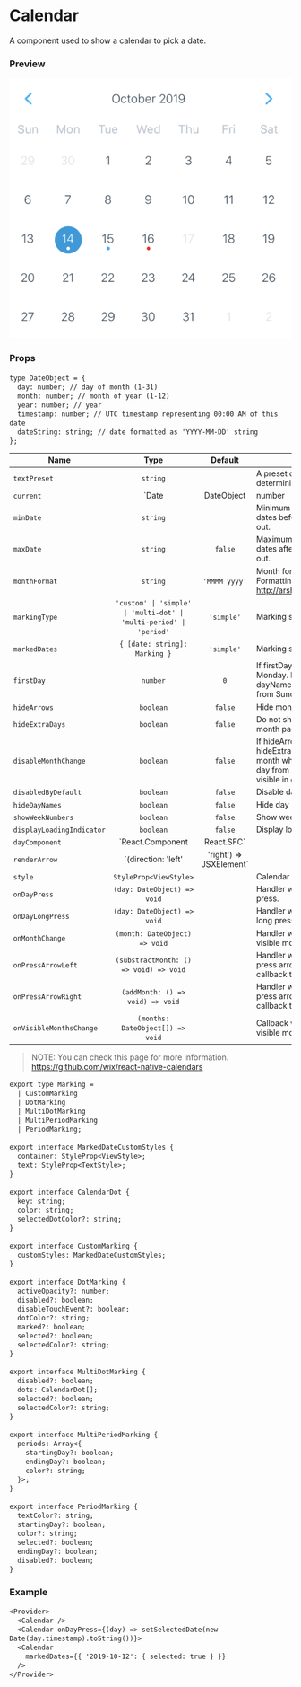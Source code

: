 # Calendar

A component used to show a calendar to pick a date.

### Preview

![calendar_preview](../assets/calendar_preview.png)

### Props

```tsx
type DateObject = {
  day: number; // day of month (1-31)
  month: number; // month of year (1-12)
  year: number; // year
  timestamp: number; // UTC timestamp representing 00:00 AM of this date
  dateString: string; // date formatted as 'YYYY-MM-DD' string
};
```

| Name                      |                              Type                               |    Default    | Description                                                                                                                                         |
| ------------------------- | :-------------------------------------------------------------: | :-----------: | --------------------------------------------------------------------------------------------------------------------------------------------------- |
| `textPreset`              |                            `string`                             |               | A preset of font to use when determining the font style.                                                                                            |
| `current`                 |         `Date | DateObject | number | string | XDate;`          |    `Date`     | Initially visible month.                                                                                                                            |
| `minDate`                 |                            `string`                             |               | Minimum date that can be selected, dates before minDate will be grayed out.                                                                         |
| `maxDate`                 |                            `string`                             |    `false`    | Maximum date that can be selected, dates after maxDate will be grayed out.                                                                          |
| `monthFormat`             |                            `string`                             | `'MMMM yyyy'` | Month format in calendar title. Formatting values: http://arshaw.com/xdate/#Formatting                                                              |
| `markingType`             | `'custom' \| 'simple' \| 'multi-dot' \| 'multi-period' \| 'period'` |  `'simple'`   | Marking style on the date.                                                                                                                          |
| `markedDates`             |                  `{ [date: string]: Marking }`                  |  `'simple'`   | Marking style on the date.                                                                                                                          |
| `firstDay`                |                            `number`                             |      `0`      | If firstDay=1 week starts from Monday. Note that dayNames and dayNamesShort should still start from Sunday.                                         |
| `hideArrows`              |                            `boolean`                            |    `false`    | Hide month navigation arrows.                                                                                                                       |
| `hideExtraDays`           |                            `boolean`                            |    `false`    | Do not show days of other months in month page.                                                                                                     |
| `disableMonthChange`      |                            `boolean`                            |    `false`    | If hideArrows=false and hideExtraDays=false do not switch month when tapping on greyed out day from another month that is visible in calendar page. |
| `disabledByDefault`       |                            `boolean`                            |    `false`    | Disable days by default.                                                                                                                            |
| `hideDayNames`            |                            `boolean`                            |    `false`    | Hide day names.                                                                                                                                     |
| `showWeekNumbers`         |                            `boolean`                            |    `false`    | Show week numbers to the left.                                                                                                                      |
| `displayLoadingIndicator` |                            `boolean`                            |    `false`    | Display loading indicator.                                                                                                                          |
| `dayComponent`            |                  `React.Component | React.SFC`                  |               | Provide custom day rendering component.                                                                                                             |
| `renderArrow`             |          `(direction: 'left' | 'right') => JSXElement`          |               | Replace default arrows with custom ones.                                                                                                            |
| `style`                   |                     `StyleProp<ViewStyle>`                      |               | Calendar container style.                                                                                                                           |
| `onDayPress`              |                   `(day: DateObject) => void`                   |               | Handler which gets executed on day press.                                                                                                           |
| `onDayLongPress`          |                   `(day: DateObject) => void`                   |               | Handler which gets executed on day long press.                                                                                                      |
| `onMonthChange`           |                  `(month: DateObject) => void`                  |               | Handler which gets executed when visible month changes in calendar.                                                                                 |
| `onPressArrowLeft`        |             `(substractMonth: () => void) => void`              |               | Handler which gets executed when press arrow icon left. It receive a callback that can go back month.                                               |
| `onPressArrowRight`       |                `(addMonth: () => void) => void`                 |               | Handler which gets executed when press arrow icon left. It receive a callback that can go next month.                                               |
| `onVisibleMonthsChange`   |                `(months: DateObject[]) => void`                 |               | Callback which gets executed when visible months change in scroll view.                                                                             |

> NOTE: You can check this page for more information. https://github.com/wix/react-native-calendars

```tsx
export type Marking =
  | CustomMarking
  | DotMarking
  | MultiDotMarking
  | MultiPeriodMarking
  | PeriodMarking;

export interface MarkedDateCustomStyles {
  container: StyleProp<ViewStyle>;
  text: StyleProp<TextStyle>;
}

export interface CalendarDot {
  key: string;
  color: string;
  selectedDotColor?: string;
}

export interface CustomMarking {
  customStyles: MarkedDateCustomStyles;
}

export interface DotMarking {
  activeOpacity?: number;
  disabled?: boolean;
  disableTouchEvent?: boolean;
  dotColor?: string;
  marked?: boolean;
  selected?: boolean;
  selectedColor?: string;
}

export interface MultiDotMarking {
  disabled?: boolean;
  dots: CalendarDot[];
  selected?: boolean;
  selectedColor?: string;
}

export interface MultiPeriodMarking {
  periods: Array<{
    startingDay?: boolean;
    endingDay?: boolean;
    color?: string;
  }>;
}

export interface PeriodMarking {
  textColor?: string;
  startingDay?: boolean;
  color?: string;
  selected?: boolean;
  endingDay?: boolean;
  disabled?: boolean;
}
```

### Example

```tsx
<Provider>
  <Calendar />
  <Calendar onDayPress={(day) => setSelectedDate(new Date(day.timestamp).toString())}>
  <Calendar
    markedDates={{ '2019-10-12': { selected: true } }}
  />
</Provider>
```
